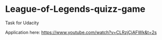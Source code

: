 # League-of-Legends-quizz-game

Task for Udacity

Application here: https://www.youtube.com/watch?v=CLRzjCjAFWk&t=2s
